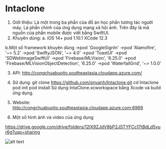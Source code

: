 # Intaclone
1. Giới thiệu:
Là một trong ba phần của đồ án học phần tương tác người máy. Là phần chính của ứng dụng mạng xã hội ảnh. 
Trên đây là mã nguồn của phần mobile được viết bằng SwiftUI.
2. Khuyên dùng:
a.
iOS 14+
pod 1.10.1
XCode 12.3

b.Một số framework khuyên dùng
->pod 'GoogleSignIn'
->pod 'Alamofire', '~> 5.2'
->pod 'SwiftyJSON', '~> 4.0'
->pod 'ToastUI'
->pod 'SDWebImageSwiftUI'
->pod 'Firebase/MLVision', '6.25.0'
->pod 'Firebase/MLVisionObjectDetection', '6.25.0'
->pod 'WaterfallGrid', '~> 1.0.0'

3. API: http://congchuabuoito.southeastasia.cloudapp.azure.com/

4. Sử dụng:
git clone https://github.com/pnvanh/Intaclone.git
cd Intaclone
pod init
pod install
Sử dụng IntaClone.xcworkspace bằng Xcode và build ứng dụng.

5. Website: http://congchuabuoito.southeastasia.cloudapp.azure.com:6969

6. Một số hình ảnh và video của ứng dụng

https://drive.google.com/drive/folders/12lX9ZJdV8bP2JSTYFCc17tBdLd5vur6g?usp=sharing

![alt text](https://drive.google.com/file/d/1HBIygZH0NUFyGtv9I9skj056omFe65_Q/view?usp=sharing)



